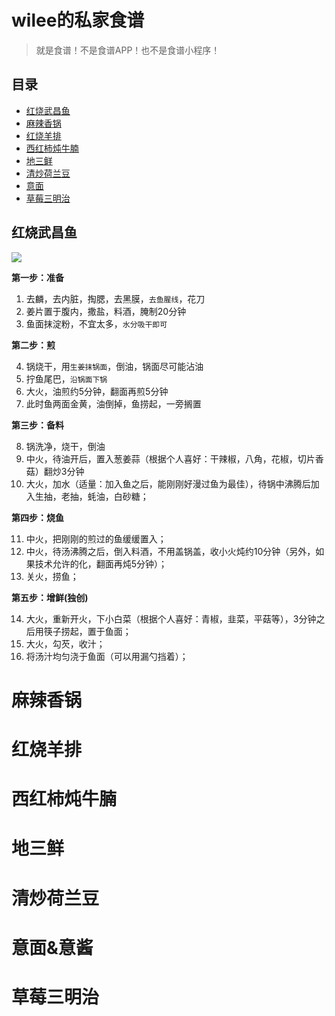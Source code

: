 # wilee的私家食谱

> 就是食谱！不是食谱APP！也不是食谱小程序！

## 目录

- [红烧武昌鱼](#红烧武昌鱼)
- [麻辣香锅](#麻辣香锅)
- [红烧羊排](#红烧羊排)
- [西红柿炖牛腩](#西红柿炖牛腩)
- [地三鲜](#地三鲜)
- [清炒荷兰豆](#清炒荷兰豆)
- [意面](#意面&意酱)
- [草莓三明治](#草莓三明治)

## 红烧武昌鱼

![](http://wx1.sinaimg.cn/large/7171171cgy1fopmdt5nctj21a60nme82.jpg)

**第一步：准备**

1. 去麟，去内脏，掏腮，去黑膜，`去鱼腥线`，花刀
2. 姜片置于腹内，撒盐，料酒，腌制20分钟
3. 鱼面抹淀粉，不宜太多，`水分吸干即可`

**第二步：煎**

4. 锅烧干，用`生姜抹锅面`，倒油，锅面尽可能沾油
5. 拧鱼尾巴，`沿锅面下锅`
6. 大火，油煎约5分钟，翻面再煎5分钟
7. 此时鱼两面金黄，油倒掉，鱼捞起，一旁搁置

**第三步：备料**

8. 锅洗净，烧干，倒油
9. 中火，待油开后，置入葱姜蒜（根据个人喜好：干辣椒，八角，花椒，切片香菇）翻炒3分钟
10. 大火，加水（适量：加入鱼之后，能刚刚好漫过鱼为最佳），待锅中沸腾后加入生抽，老抽，蚝油，白砂糖；

**第四步：烧鱼**

11. 中火，把刚刚的煎过的鱼缓缓置入；
12. 中火，待汤沸腾之后，倒入料酒，不用盖锅盖，收小火炖约10分钟（另外，如果技术允许的化，翻面再炖5分钟）；
13. 关火，捞鱼；

**第五步：增鲜(独创)**

14. 大火，重新开火，下小白菜（根据个人喜好：青椒，韭菜，平菇等），3分钟之后用筷子捞起，置于鱼面；
15. 大火，勾芡，收汁；
16. 将汤汁均匀浇于鱼面（可以用漏勺挡着）；

# 麻辣香锅
# 红烧羊排
# 西红柿炖牛腩
# 地三鲜
# 清炒荷兰豆
# 意面&意酱
# 草莓三明治
